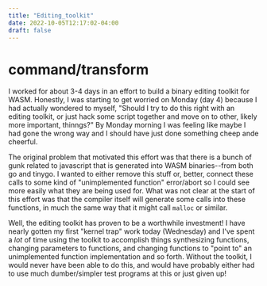 ```yaml
---
title: "Editing_toolkit"
date: 2022-10-05T12:17:02-04:00
draft: false
---
```


# command/transform
I worked for about 3-4 days in an effort to build a binary editing toolkit for WASM. 
Honestly, I was starting to get worried on Monday (day 4) because I had actually wondered
to myself, "Should I try to do this right with an editing toolkit, or just hack some
script together and move on to other, likely more important, thinngs?"  By Monday morning
I was feeling like maybe I had gone the wrong way and I should have just done something
cheep ande cheerful.

The original problem that motivated this effort was that there is a bunch of gunk related
to javascript that is generated into WASM binaries--from both go and tinygo.  I wanted
to either remove this stuff or, better, connect these calls to some kind of "unimplemented
function" error/abort so I could see more easily what they are being used for.  What was
not clear at the start of this effort was that the compiler itself will generate some 
calls into these functions, in much the same way that it might call `malloc` or 
similar. 

Well, the editing toolkit has proven to be a worthwhile investment!  I have nearly 
gotten my first "kernel trap" work today (Wednesday) and I've spent a _lot_ of time
using the toolkit to accomplish things synthesizing functions, changing parameters to
functions, and changing functions to "point to" an unimplemented function implementation
and so forth. Without the toolkit, I would never have been able to do this, and would have
probably either had to use much dumber/simpler test programs at this or just given up!

